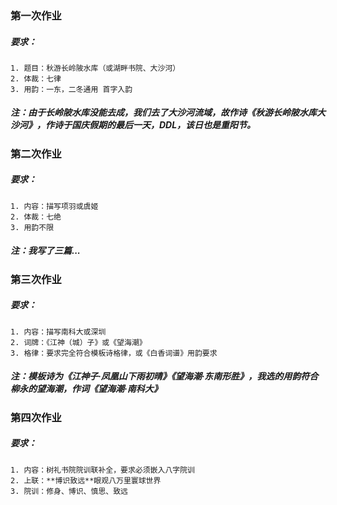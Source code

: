 ### 第一次作业

##### 	要求：

	1. 题目：秋游长岭陂水库（或湖畔书院、大沙河）
 	2. 体裁：七律 
 	3. 用韵：一东，二冬通用 首字入韵

##### 	注：由于长岭陂水库没能去成，我们去了大沙河流域，故作诗《秋游长岭陂水库大沙河》，作诗于国庆假期的最后一天，DDL，该日也是重阳节。

### 第二次作业

##### 	要求：

	1. 内容：描写项羽或虞姬
 	2. 体裁：七绝
 	3. 用韵不限

##### 	注：我写了三篇...

### 第三次作业

##### 	要求：

	1. 内容：描写南科大或深圳
 	2. 词牌：《江神（城）子》或《望海潮》
 	3. 格律：要求完全符合模板诗格律，或《白香词谱》用韵要求

##### 	注：模板诗为《江神子·凤凰山下雨初晴》《望海潮·东南形胜》，我选的用韵符合*柳永*的望海潮，作词《望海潮·南科大》

### 第四次作业

##### 	要求：

	1. 内容：树礼书院院训联补全，要求必须嵌入八字院训
 	2. 上联：**博识致远**眼观八万里寰球世界
 	3. 院训：修身、博识、慎思、致远